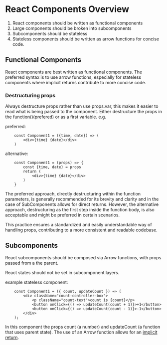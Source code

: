 # React Components Overview

1. React components should be written as functional components
2. Large components should be broken into subcomponents
3. Subcomponents should be stateless
4. Stateless components should be written as arrow functions for concise code.

## Functional Components

React components are best written as functional components. The preferred syntax is to use arrow functions, especially for stateless components where implicit returns contribute to more concise code.

### Destructuring props

Always destructure props rather than use props.var, this makes it easier to read what is being passed to the component. Either destructure the props in the function()(prefered) or as a first variable. e.g.

preferred:

        const Component1 = ({time, date}) => (
            <div>{time} {date}</div>
        )

alternative:

        const Component1 = (props) => {
            const {time, date} = props
            return (
                <div>{time} {date}</div>
            )
        }

The preferred approach, directly destructuring within the function parameters, is generally recommended for its brevity and clarity and in the case of SubComponents allows for direct returns. However, the alternative approach, destructuring as the first step inside the function body, is also acceptable and might be preferred in certain scenarios.

This practice ensures a standardized and easily understandable way of handling props, contributing to a more consistent and readable codebase.

## Subcomponents

React subcomponents should be composed via Arrow functions, with props passed from a the parent. 

React states should not be set in subcomponent layers. 

example stateless component:

        const Component1 = ({ count, updateCount }) => (
            <div className="count-controller-box">
                <p className="count-text">count is {count}</p>
                <button onClick={() => updateCount(count + 1)}>+1</button>
                <button onClick={() => updateCount(count - 1)}>-1</button>
            </div>
        );

In this component the props count (a number) and updateCount (a function that uses parent state). The use of an Arrow function allows for an [implicit return](https://developer.mozilla.org/en-US/docs/Web/JavaScript/Reference/Functions/Arrow_functions#function_body).
